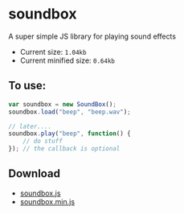 # soundbox
A super simple JS library for playing sound effects

 * Current size: `1.04kb`
 * Current minified size: `0.64kb`

## To use:

```javascript
var soundbox = new SoundBox();
soundbox.load("beep", "beep.wav");

// later....
soundbox.play("beep", function() {
	// do stuff
}); // the callback is optional
```

## Download

 * [soundbox.js](https://raw.githubusercontent.com/sbrl/soundbox/master/soundbox.js)
 * [soundbox.min.js](https://raw.githubusercontent.com/sbrl/soundbox/master/soundbox.min.js)
